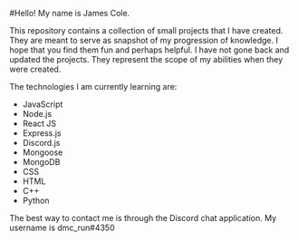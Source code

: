 #Hello! My name is James Cole.

This repository contains a collection of small projects that I have created. They are meant to serve as snapshot of my progression of knowledge. I hope that you find them fun and perhaps helpful. I have not gone back and updated the projects. They represent the scope of my abilities when they were created.

The technologies I am currently learning are:
* JavaScript
* Node.js
* React JS
* Express.js
* Discord.js
* Mongoose
* MongoDB
* CSS
* HTML
* C++
* Python

The best way to contact me is through the Discord chat application. My username is dmc_run#4350

<!---
jcole099/jcole099 is a ✨ special ✨ repository because its `README.md` (this file) appears on your GitHub profile.
You can click the Preview link to take a look at your changes.
--->
